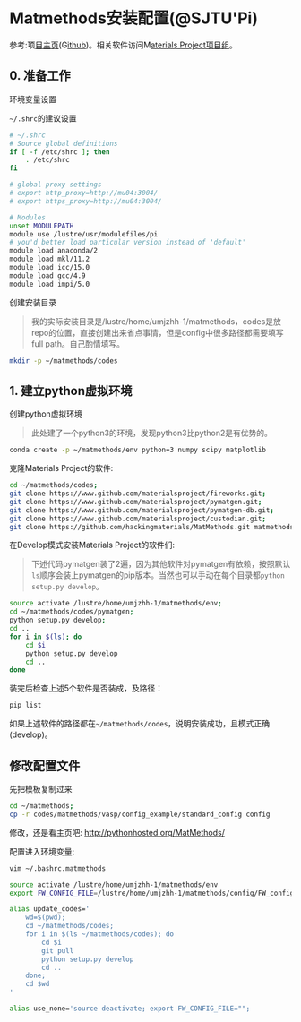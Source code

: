 # Matmethods安装配置(@SJTU'Pi)

参考:项[目主页](http://pythonhosted.org/MatMethods)(G[ithub](https://github.com/hackingmaterials/MatMethods))。相关软件访问M[aterials Project项目组](https://github.com/materialsproject)。

## 0. 准备工作

环境变量设置

`~/.shrc`的建议设置

```sh
# ~/.shrc
# Source global definitions
if [ -f /etc/shrc ]; then
	. /etc/shrc
fi

# global proxy settings
# export http_proxy=http://mu04:3004/
# export https_proxy=http://mu04:3004/

# Modules
unset MODULEPATH
module use /lustre/usr/modulefiles/pi
# you'd better load particular version instead of 'default'
module load anaconda/2
module load mkl/11.2
module load icc/15.0
module load gcc/4.9
module load impi/5.0
```
创建安装目录

> 我的实际安装目录是/lustre/home/umjzhh-1/matmethods，codes是放repo的位置，直接创建出来省点事情，但是config中很多路径都需要填写full path。自己酌情填写。

```sh
mkdir -p ~/matmethods/codes
```

## 1. 建立python虚拟环境

创建python虚拟环境

> 此处建了一个python3的环境，发现python3比python2是有优势的。

```sh
conda create -p ~/matmethods/env python=3 numpy scipy matplotlib
```

克隆Materials Project的软件:

```sh
cd ~/matmethods/codes;
git clone https://www.github.com/materialsproject/fireworks.git;
git clone https://www.github.com/materialsproject/pymatgen.git;
git clone https://www.github.com/materialsproject/pymatgen-db.git;
git clone https://www.github.com/materialsproject/custodian.git;
git clone https://github.com/hackingmaterials/MatMethods.git matmethods
```

在Develop模式安装Materials Project的软件们:

> 下述代码pymatgen装了2遍，因为其他软件对pymatgen有依赖，按照默认`ls`顺序会装上pymatgen的pip版本。当然也可以手动在每个目录都`python setup.py develop`。

```sh
source activate /lustre/home/umjzhh-1/matmethods/env;
cd ~/matmethods/codes/pymatgen;
python setup.py develop;
cd ..
for i in $(ls); do
	cd $i
	python setup.py develop
	cd ..
done
```

装完后检查上述5个软件是否装成，及路径：

```sh
pip list
```
如果上述软件的路径都在`~/matmethods/codes`，说明安装成功，且模式正确(develop)。

## 修改配置文件

先把模板复制过来

```sh
cd ~/matmethods;
cp -r codes/matmethods/vasp/config_example/standard_config config
```
修改，还是看主页吧: http://pythonhosted.org/MatMethods/

配置进入环境变量:

```sh
vim ~/.bashrc.matmethods
```

```sh
source activate /lustre/home/umjzhh-1/matmethods/env
export FW_CONFIG_FILE=/lustre/home/umjzhh-1/matmethods/config/FW_config.yaml

alias update_codes='
    wd=$(pwd);
    cd ~/matmethods/codes;
    for i in $(ls ~/matmethods/codes); do
        cd $i
        git pull
        python setup.py develop
        cd ..
    done;
    cd $wd
'

alias use_none='source deactivate; export FW_CONFIG_FILE="";
```
